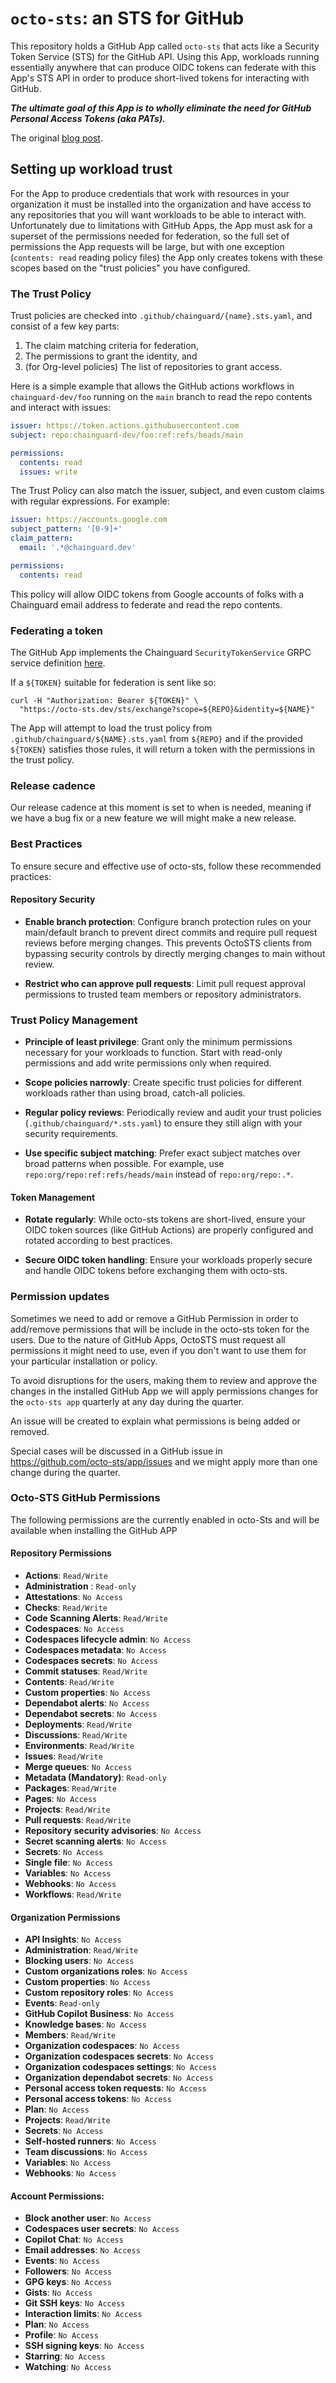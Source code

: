 # `octo-sts`: an STS for GitHub

This repository holds a GitHub App called `octo-sts` that acts like a Security
Token Service (STS) for the GitHub API. Using this App, workloads running
essentially anywhere that can produce OIDC tokens can federate with this App's
STS API in order to produce short-lived tokens for interacting with GitHub.

**_The ultimate goal of this App is to wholly eliminate the need for GitHub
Personal Access Tokens (aka PATs)._**

The original [blog post](https://www.chainguard.dev/unchained/the-end-of-github-pats-you-cant-leak-what-you-dont-have).

## Setting up workload trust

For the App to produce credentials that work with resources in your organization
it must be installed into the organization and have access to any repositories
that you will want workloads to be able to interact with. Unfortunately due to
limitations with GitHub Apps, the App must ask for a superset of the permissions
needed for federation, so the full set of permissions the App requests will be
large, but with one exception (`contents: read` reading policy files) the App
only creates tokens with these scopes based on the "trust policies" you have
configured.

### The Trust Policy

Trust policies are checked into `.github/chainguard/{name}.sts.yaml`, and
consist of a few key parts:

1. The claim matching criteria for federation,
2. The permissions to grant the identity, and
3. (for Org-level policies) The list of repositories to grant access.

Here is a simple example that allows the GitHub actions workflows in
`chainguard-dev/foo` running on the `main` branch to read the repo contents and
interact with issues:

```yaml
issuer: https://token.actions.githubusercontent.com
subject: repo:chainguard-dev/foo:ref:refs/heads/main

permissions:
  contents: read
  issues: write
```

The Trust Policy can also match the issuer, subject, and even custom claims with
regular expressions. For example:

```yaml
issuer: https://accounts.google.com
subject_pattern: '[0-9]+'
claim_pattern:
  email: '.*@chainguard.dev'

permissions:
  contents: read
```

This policy will allow OIDC tokens from Google accounts of folks with a
Chainguard email address to federate and read the repo contents.

### Federating a token

The GitHub App implements the Chainguard `SecurityTokenService` GRPC service
definition [here](https://github.com/chainguard-dev/sdk/blob/main/proto/platform/oidc/v1/oidc.platform.proto#L13-L28).

If a `${TOKEN}` suitable for federation is sent like so:

```
curl -H "Authorization: Bearer ${TOKEN}" \
  "https://octo-sts.dev/sts/exchange?scope=${REPO}&identity=${NAME}"
```

The App will attempt to load the trust policy from
`.github/chainguard/${NAME}.sts.yaml` from `${REPO}` and if the provided `${TOKEN}`
satisfies those rules, it will return a token with the permissions in the trust
policy.

### Release cadence

Our release cadence at this moment is set to when is needed, meaning if we have a bug fix or a new feature
we will might make a new release.

### Best Practices

To ensure secure and effective use of octo-sts, follow these recommended practices:

#### Repository Security

- **Enable branch protection**: Configure branch protection rules on your main/default branch to prevent direct commits and require pull request reviews before merging changes. This prevents OctoSTS clients from bypassing security controls by directly merging changes to main without review.

- **Restrict who can approve pull requests**: Limit pull request approval permissions to trusted team members or repository administrators.

### Trust Policy Management

- **Principle of least privilege**: Grant only the minimum permissions necessary for your workloads to function. Start with read-only permissions and add write permissions only when required.

- **Scope policies narrowly**: Create specific trust policies for different workloads rather than using broad, catch-all policies.

- **Regular policy reviews**: Periodically review and audit your trust policies (`.github/chainguard/*.sts.yaml`) to ensure they still align with your security requirements.

- **Use specific subject matching**: Prefer exact subject matches over broad patterns when possible. For example, use `repo:org/repo:ref:refs/heads/main` instead of `repo:org/repo:.*`.

#### Token Management

- **Rotate regularly**: While octo-sts tokens are short-lived, ensure your OIDC token sources (like GitHub Actions) are properly configured and rotated according to best practices.

- **Secure OIDC token handling**: Ensure your workloads properly secure and handle OIDC tokens before exchanging them with octo-sts.

### Permission updates

Sometimes we need to add or remove a GitHub Permission in order to add/remove permissions that will be include in the
octo-sts token for the users. Due to the nature of GitHub Apps, OctoSTS must request all permissions it might need to use, even if you don't want to use them for your particular installation or policy.

To avoid disruptions for the users, making them to review and approve the changes in the installed GitHub App we
will apply permissions changes for the `octo-sts app` quarterly at any day during the quarter.

An issue will be created to explain what permissions is being added or removed.

Special cases will be discussed in a GitHub issue in https://github.com/octo-sts/app/issues and we might apply more than
one change during the quarter.

### Octo-STS GitHub Permissions

The following permissions are the currently enabled in octo-Sts and will be available when installing the GitHub APP

#### Repository Permissions

- **Actions**: `Read/Write`
- **Administration** : `Read-only`
- **Attestations**: `No Access`
- **Checks**: `Read/Write`
- **Code Scanning Alerts**: `Read/Write`
- **Codespaces**: `No Access`
- **Codespaces lifecycle admin**: `No Access`
- **Codespaces metadata**: `No Access`
- **Codespaces secrets**: `No Access`
- **Commit statuses**: `Read/Write`
- **Contents**: `Read/Write`
- **Custom properties**: `No Access`
- **Dependabot alerts**: `No Access`
- **Dependabot secrets**: `No Access`
- **Deployments**: `Read/Write`
- **Discussions**: `Read/Write`
- **Environments**: `Read/Write`
- **Issues**: `Read/Write`
- **Merge queues**: `No Access`
- **Metadata (Mandatory)**: `Read-only`
- **Packages**: `Read/Write`
- **Pages**: `No Access`
- **Projects**: `Read/Write`
- **Pull requests**: `Read/Write`
- **Repository security advisories**: `No Access`
- **Secret scanning alerts**: `No Access`
- **Secrets**: `No Access`
- **Single file**: `No Access`
- **Variables**: `No Access`
- **Webhooks**: `No Access`
- **Workflows**: `Read/Write`

#### Organization Permissions

- **API Insights**: `No Access`
- **Administration**: `Read/Write`
- **Blocking users**: `No Access`
- **Custom organizations roles**: `No Access`
- **Custom properties**: `No Access`
- **Custom repository roles**: `No Access`
- **Events**: `Read-only`
- **GitHub Copilot Business**: `No Access`
- **Knowledge bases**: `No Access`
- **Members**: `Read/Write`
- **Organization codespaces**: `No Access`
- **Organization codespaces secrets**: `No Access`
- **Organization codespaces settings**: `No Access`
- **Organization dependabot secrets**: `No Access`
- **Personal access token requests**: `No Access`
- **Personal access tokens**: `No Access`
- **Plan**: `No Access`
- **Projects**: `Read/Write`
- **Secrets**: `No Access`
- **Self-hosted runners**: `No Access`
- **Team discussions**: `No Access`
- **Variables**: `No Access`
- **Webhooks**: `No Access`

#### Account Permissions:

- **Block another user**: `No Access`
- **Codespaces user secrets**: `No Access`
- **Copilot Chat**: `No Access`
- **Email addresses**: `No Access`
- **Events**: `No Access`
- **Followers**: `No Access`
- **GPG keys**: `No Access`
- **Gists**: `No Access`
- **Git SSH keys**: `No Access`
- **Interaction limits**: `No Access`
- **Plan**: `No Access`
- **Profile**: `No Access`
- **SSH signing keys**: `No Access`
- **Starring**: `No Access`
- **Watching**: `No Access`

